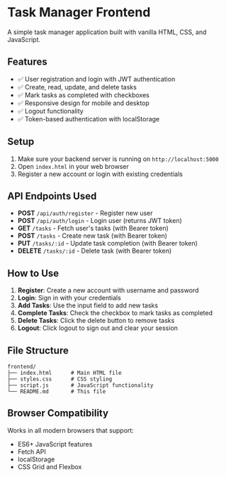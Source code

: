 # Task Manager Frontend

A simple task manager application built with vanilla HTML, CSS, and JavaScript.

## Features

- ✅ User registration and login with JWT authentication
- ✅ Create, read, update, and delete tasks
- ✅ Mark tasks as completed with checkboxes
- ✅ Responsive design for mobile and desktop
- ✅ Logout functionality
- ✅ Token-based authentication with localStorage

## Setup

1. Make sure your backend server is running on `http://localhost:5000`
2. Open `index.html` in your web browser
3. Register a new account or login with existing credentials

## API Endpoints Used

- **POST** `/api/auth/register` - Register new user
- **POST** `/api/auth/login` - Login user (returns JWT token)
- **GET** `/tasks` - Fetch user's tasks (with Bearer token)
- **POST** `/tasks` - Create new task (with Bearer token)
- **PUT** `/tasks/:id` - Update task completion (with Bearer token)
- **DELETE** `/tasks/:id` - Delete task (with Bearer token)

## How to Use

1. **Register**: Create a new account with username and password
2. **Login**: Sign in with your credentials
3. **Add Tasks**: Use the input field to add new tasks
4. **Complete Tasks**: Check the checkbox to mark tasks as completed
5. **Delete Tasks**: Click the delete button to remove tasks
6. **Logout**: Click logout to sign out and clear your session

## File Structure

```
frontend/
├── index.html      # Main HTML file
├── styles.css      # CSS styling
├── script.js       # JavaScript functionality
└── README.md       # This file
```

## Browser Compatibility

Works in all modern browsers that support:
- ES6+ JavaScript features
- Fetch API
- localStorage
- CSS Grid and Flexbox 